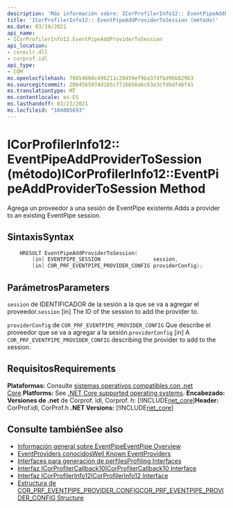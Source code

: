 ```yaml
---
description: 'Más información sobre: ICorProfilerInfo12:: EventPipeAddProviderToSession (método)'
title: 'ICorProfilerInfo12:: EventPipeAddProviderToSession (método)'
ms.date: 03/19/2021
api_name:
- ICorProfilerInfo12.EventPipeAddProviderToSession
api_location:
- coreclr.dll
- corprof.idl
api_type:
- COM
ms.openlocfilehash: 70654660c496211c20459ef9ba37dfbd96b829b3
ms.sourcegitcommit: 20b4565974d185c7716656a6c63e3cfdbdf4bf41
ms.translationtype: MT
ms.contentlocale: es-ES
ms.lasthandoff: 03/23/2021
ms.locfileid: "104805693"
---
```

# <a name="icorprofilerinfo12eventpipeaddprovidertosession-method"></a><span data-ttu-id="73bb2-103">ICorProfilerInfo12:: EventPipeAddProviderToSession (método)</span><span class="sxs-lookup"><span data-stu-id="73bb2-103">ICorProfilerInfo12::EventPipeAddProviderToSession Method</span></span>

<span data-ttu-id="73bb2-104">Agrega un proveedor a una sesión de EventPipe existente.</span><span class="sxs-lookup"><span data-stu-id="73bb2-104">Adds a provider to an existing EventPipe session.</span></span>
  
## <a name="syntax"></a><span data-ttu-id="73bb2-105">Sintaxis</span><span class="sxs-lookup"><span data-stu-id="73bb2-105">Syntax</span></span>  
  
```cpp  
    HRESULT EventPipeAddProviderToSession(
        [in] EVENTPIPE_SESSION                 session,
        [in] COR_PRF_EVENTPIPE_PROVIDER_CONFIG providerConfig);
```  
  
## <a name="parameters"></a><span data-ttu-id="73bb2-106">Parámetros</span><span class="sxs-lookup"><span data-stu-id="73bb2-106">Parameters</span></span>

<span data-ttu-id="73bb2-107">`session` de IDENTIFICADOR de la sesión a la que se va a agregar el proveedor.</span><span class="sxs-lookup"><span data-stu-id="73bb2-107">`session` [in] The ID of the session to add the provider to.</span></span>

<span data-ttu-id="73bb2-108">`providerConfig` de `COR_PRF_EVENTPIPE_PROVIDER_CONFIG` Que describe el proveedor que se va a agregar a la sesión.</span><span class="sxs-lookup"><span data-stu-id="73bb2-108">`providerConfig` [in] A `COR_PRF_EVENTPIPE_PROVIDER_CONFIG` describing the provider to add to the session.</span></span>

## <a name="requirements"></a><span data-ttu-id="73bb2-109">Requisitos</span><span class="sxs-lookup"><span data-stu-id="73bb2-109">Requirements</span></span>  

<span data-ttu-id="73bb2-110">**Plataformas:** Consulte [sistemas operativos compatibles con .net Core](../../../core/install/windows.md?pivots=os-windows).</span><span class="sxs-lookup"><span data-stu-id="73bb2-110">**Platforms:** See [.NET Core supported operating systems](../../../core/install/windows.md?pivots=os-windows).</span></span>
<span data-ttu-id="73bb2-111">**Encabezado:** **Versiones de .net** de Corprof. idl, Corprof. h: [!INCLUDE[net_core](../../../../includes/net-core-50-md.md)]</span><span class="sxs-lookup"><span data-stu-id="73bb2-111">**Header:** CorProf.idl, CorProf.h **.NET Versions:** [!INCLUDE[net_core](../../../../includes/net-core-50-md.md)]</span></span>
  
## <a name="see-also"></a><span data-ttu-id="73bb2-112">Consulte también</span><span class="sxs-lookup"><span data-stu-id="73bb2-112">See also</span></span>

- [<span data-ttu-id="73bb2-113">Información general sobre EventPipe</span><span class="sxs-lookup"><span data-stu-id="73bb2-113">EventPipe Overview</span></span>](../../../core/diagnostics/eventpipe.md)
- [<span data-ttu-id="73bb2-114">EventProviders conocidos</span><span class="sxs-lookup"><span data-stu-id="73bb2-114">Well Known EventProviders</span></span>](../../../core/diagnostics/well-known-event-providers.md)
- [<span data-ttu-id="73bb2-115">Interfaces para generación de perfiles</span><span class="sxs-lookup"><span data-stu-id="73bb2-115">Profiling Interfaces</span></span>](profiling-interfaces.md)
- [<span data-ttu-id="73bb2-116">Interfaz ICorProfilerCallback10</span><span class="sxs-lookup"><span data-stu-id="73bb2-116">ICorProfilerCallback10 Interface</span></span>](icorprofilercallback10-interface.md)
- [<span data-ttu-id="73bb2-117">Interfaz ICorProfilerInfo12</span><span class="sxs-lookup"><span data-stu-id="73bb2-117">ICorProfilerInfo12 Interface</span></span>](icorprofilerinfo12-interface.md)
- [<span data-ttu-id="73bb2-118">Estructura de COR_PRF_EVENTPIPE_PROVIDER_CONFIG</span><span class="sxs-lookup"><span data-stu-id="73bb2-118">COR_PRF_EVENTPIPE_PROVIDER_CONFIG Structure</span></span>](cor-prf-eventpipe-provider-config-structure.md)
